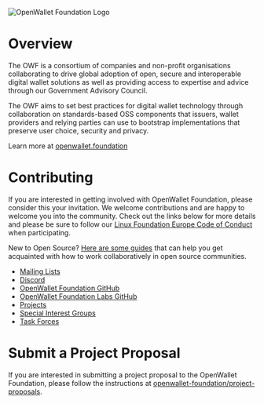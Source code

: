 ![OpenWallet Foundation Logo](https://openwallet.foundation/wp-content/uploads/sites/11/2023/02/OpenWallet_Logo_Color-with-descriptor.svg)

# Overview

The OWF is a consortium of companies and non-profit organisations collaborating
to drive global adoption of open, secure and interoperable digital wallet
solutions as well as providing access to expertise and advice through our
Government Advisory Council.

The OWF aims to set best practices for digital wallet technology through
collaboration on standards-based OSS components that issuers, wallet providers
and relying parties can use to bootstrap implementations that preserve user
choice, security and privacy.

Learn more at [openwallet.foundation](https://openwallet.foundation/)

# Contributing

If you are interested in getting involved with OpenWallet Foundation, please
consider this your invitation. We welcome contributions and are happy to
welcome you into the community. Check out the links below for more details and
please be sure to follow our
[Linux Foundation Europe Code of Conduct](http://lfeurope.be/policies) when
participating.

New to Open Source?
[Here are some guides](https://www.linuxfoundation.org/resources/open-source-guides/participating-in-open-source-communities/)
that can help you get acquainted with how to work collaboratively in open
source communities.

* [Mailing Lists](https://lists.openwallet.foundation/)
* [Discord](https://discord.gg/yjvGPd5FCU)
* [OpenWallet Foundation GitHub](https://github.com/openwallet-foundation)
* [OpenWallet Foundation Labs GitHub](https://github.com/openwallet-foundation-labs)
* [Projects](https://openwallet-foundation.github.io/tac/projects)
* [Special Interest Groups](https://openwallet-foundation.github.io/tac/SIGs/)
* [Task Forces](https://openwallet-foundation.github.io/tac/task-forces/)

# Submit a Project Proposal

If you are interested in submitting a project proposal to the OpenWallet
Foundation, please follow the instructions at [openwallet-foundation/project-proposals](https://github.com/openwallet-foundation/project-proposals).
